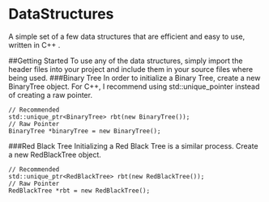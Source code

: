 # DataStructures
A simple set of a few data structures that are efficient and easy to use, written in C++ .

##Getting Started
To use any of the data structures, simply import the header files into your project and include them in your source files where being used.
###Binary Tree
In order to initialize a Binary Tree, create a new BinaryTree object. For C++, I recommend using std::unique_pointer instead of creating a raw pointer.
```
// Recommended
std::unique_ptr<BinaryTree> rbt(new BinaryTree());
// Raw Pointer
BinaryTree *binaryTree = new BinaryTree();
```
###Red Black Tree
Initializing a Red Black Tree is a similar process. Create a new RedBlackTree object.
```
// Recommended
std::unique_ptr<RedBlackTree> rbt(new RedBlackTree());
// Raw Pointer
RedBlackTree *rbt = new RedBlackTree();
```

